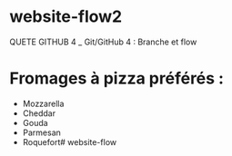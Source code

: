 # website-flow2
QUETE GITHUB 4  _ Git/GitHub 4 : Branche et flow
# Fromages à pizza préférés :
- Mozzarella
- Cheddar
- Gouda
- Parmesan
- Roquefort# website-flow
